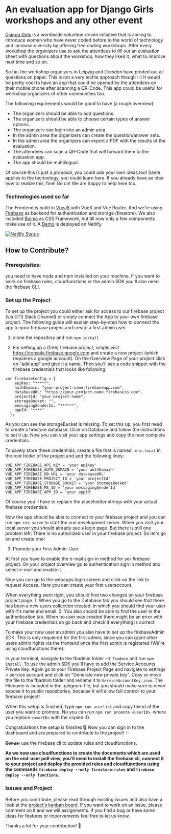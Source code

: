 # An evaluation app for Django Girls workshops and any other event

[Django Girls](https://djangogirls.org/) is a worldwide volunteer driven initiative that is aiming to introduce women who have never coded before to the world of technology and increase diversity by offering free coding workshops. After every workshop the organizers use to ask the attendees to fill out an evaluation sheet with questions about the workshop, how they liked it, what to improve next time and so on.

So far, the workshop organizers in Leipzig and Dresden have printed out all questions on paper. This is not a very techie approach though :-) It would be pretty cool to have an app that could be opened by the attendees on their mobile phone after scanning a QR-Code. This app could be useful for workshop organizers of other communities too.

The following requirements would be good to have (a rough overview):

- The organizers should be able to add questions.
- The organizers should be able to choose certain types of answer options.
- The organizers can login into an admin area.
- In the admin area the organizers can create the question/answer sets.
- In the admin area the organizers can export a PDF with the results of the evaluation.
- The attendees can scan a QR-Code that will forward them to the evaluation app.
- The app should be multilingual.

Of course this is just a proposal, you could add your own ideas too! Same applies to the technology, you could learn here. If you already have an idea how to realize this, fine! Go on! We are happy to help here too.

### Technologies used so far

The Frontend is build in [VueJS](https://vuejs.org/) with VueX and Vue Router. And we're using [Firebase](https://firebase.google.com/) as backend for authentication and storage (firestore). We also included [Bulma](https://bulma.io/) as CSS Framework, but till now only a few components make use of it. A [Demo](https://poll-app.netlify.com) is deployed on Netlify.

[![Netlify Status](https://api.netlify.com/api/v1/badges/33f1cef7-49ad-4633-bcb7-0a91b416de63/deploy-status)](https://app.netlify.com/sites/poll-app/deploys)

## How to Contribute?

### Prerequisites:

you need to have node and npm installed on your machine. If you want to work on firebase rules, cloudfunctions or the admin SDK you'll also need the firebase CLI.

### Set up the Project

To set up the project you could either ask for access to our firebase project (via OTS Slack Channel) or simply connect the App to your own firebase project.
The following guide will explain step-by-step how to connect the app to your firebase project and create a first admin user.

1. clone the repository and run `npm install`

2. For setting up a (free) firebase project, simply visit <https://console.firebase.google.com> and create a new project (which requieres a google account). On the Overview Page of your project click on "add app" and give it a name. Then you'll see a code snippet with the firebase credentials that looks like following:

```
var firebaseConfig = {
    apiKey: "*****",
    authDomain: "your-project-name.firebaseapp.com",
    databaseURL: "https://your-project-name.firebaseio.com",
    projectId: "your-project-name",
    storageBucket: "",
    messagingSenderId: "******",
    appId: "****"
  };
```

As you can see the storageBucket is missing. To set this up, you first need to create a firestore database. Click on Database and follow the instructions to set it up. Now you can visit your app settings and copy the now complete credentials.

To savely store these credentials, create a file that is named `.env.local` in the root folder of the project and add the following lines:

```
VUE_APP_FIREBASE_API_KEY = 'your apiKey'
VUE_APP_FIREBASE_AUTH_DOMAIN = 'your authDomain'
VUE_APP_FIREBASE_DB_URL = 'your databaseURL'
VUE_APP_FIREBASE_PROJECT_ID = 'your projectId'
VUE_APP_FIREBASE_STORAGE_BUCKET = 'your storageBucket'
VUE_APP_FIREBASE_MS_ID = 'your messagingSenderId'
VUE_APP_FIREBASE_APP_ID = 'your appId'
```

Of course you'll have to replace the placeholder strings with your actual firebase credentials.

Now the app should be able to connect to your firebase project and you can run `npm run serve` to start the vue development server.
When you visit your local server you should already see a login page. But there is still one problem left:
There is no authorized user in your firebase project. So let's go on and create one!

3. Promote your First Admin-User

At first you have to enable the e-mail sign-in method for yor firebase project. On your project overview go to authentication sign in method and select e-mail and enable it.

Now you can go to the webapps login screen and click on the link to request Access. Here you can create your first useraccount.

When everything went right, you should find two changes on your firebase project page. 1. When you go to the Database tab you should see that there has been a new users collection created, in which you should find your user with it's name and email. 2. You also should be able to find the user in the authentication tab. When no user was created there might be an error with your firebase credentials so go back and check if everything is correct.

To make your new user an admin you also have to set up the firebaseAdmin SDK. This is only requiered for the first admin, since you can grant other users admin rights via the frontend once the first admin is registered (We're using cloudfunctions there).

In your terminal, navigate to the fbadmin folder `cd fbadmin` and run `npm install`. To use the admin SDK you'll have to add the Service Accounts Private Key.
Again go to your Firebase Project Page and navigate to settings > service account and click on "Generate new private key". Copy or move the file to the fbadmin folder and rename it to `ServiceAccountKey.json`.
The Filename is included in the .gitignore file, but you should make sure to never expose it to public repositories, because it will allow full controll to your firebase project!

When this setup is finished, type `npm run userlist` and copy the id of the user you want to promote. No you can run `npm run promote <userID>`, where you replace `<userID>` with the copied ID.

Congratulations the setup is finished!:tada: Now you can sign in to the dashboard and are prepared to contribute to the project! :sparkles:

<strike>Bonus:</strike> use the firebase cli to update rules and cloudfunctions.

**As we now use cloudfunctions to create the documents which are used on the end-user poll view, you'll need to install the firebase cli, connect it to your project and deploy the provided rules and cloudfunctions using the commands `firebase deploy --only firestore:rules` and `firebase deploy --only functions`.**

### Issues and Project

Before you contribute, please read through existing issues and also have a look at the [project's kanban board](https://github.com/OpenTechSchool-Leipzig/poll_app/projects/1). If you want to work on an issue, please comment on it and we will assignments. If you find a bug or have some ideas for features or imporvements feel free to let us know.

Thanks a lot for your contribution! :sparkling_heart:
